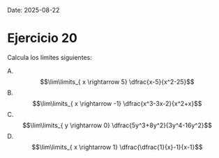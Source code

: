 Date: 2025-08-22

# Ejercicio 20

 
Calcula los límites siguientes:

A.  $$\lim\limits_{ x \rightarrow  5}  \dfrac{x-5}{x^2-25}$$
B.  $$\lim\limits_{ x \rightarrow  -1}  \dfrac{x^3-3x-2}{x^2+x}$$
C.  $$\lim\limits_{ y \rightarrow  0}  \dfrac{5y^3+8y^2}{3y^4-16y^2}$$
D.  $$\lim\limits_{ x \rightarrow  1}  \dfrac{\dfrac{1}{x}-1}{x-1}$$
